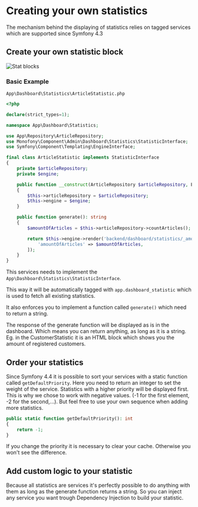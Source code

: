 # Creating your own statistics

The mechanism behind the displaying of statistics relies on tagged services which are supported since Symfony 4.3

## Create your own statistic block

![Stat blocks](/build/images/stat-blocks.png)

### Basic Example

`App\Dashboard\Statistics\ArticleStatistic.php`
```php
<?php

declare(strict_types=1);

namespace App\Dashboard\Statistics;

use App\Repository\ArticleRepository;
use Monofony\Component\Admin\Dashboard\Statistics\StatisticInterface;
use Symfony\Component\Templating\EngineInterface;

final class ArticleStatistic implements StatisticInterface
{
    private $articleRepository;
    private $engine;

    public function __construct(ArticleRepository $articleRepository, EngineInterface $engine)
    {
        $this->articleRepository = $articleRepository;
        $this->engine = $engine;
    }

    public function generate(): string
    {
        $amountOfArticles = $this->articleRepository->countArticles();

        return $this->engine->render('backend/dashboard/statistics/_amount_of_articles.html.twig', [
            'amountOfArticles' => $amountOfArticles,
        ]);
    }
}

```

This services needs to implement the ``App\Dashboard\Statistics\StatisticInterface``.

This way it will be automatically tagged with ``app.dashboard_statistic`` which is used to fetch all existing statistics.

It also enforces you to implement a function called ``generate()`` which need to return a string.

<div class="block-note">
The response of the generate function will be displayed as is in the dashboard.
    Which means you can return anything, as long as it is a string.
    Eg. in the CustomerStatistic it is an HTML block which shows you the amount of registered customers.
</div>

## Order your statistics

Since Symfony 4.4 it is possible to sort your services with a static function called ``getDefaultPriority``.
Here you need to return an integer to set the weight of the service. Statistics with a higher priority will be displayed first.
This is why we chose to work with negative values. (-1 for the first element, -2 for the second,...).
But feel free to use your own sequence when adding more statistics.

```php
public static function getDefaultPriority(): int
{
    return -1;
}
```

<div class="block-warning">
If you change the priority it is necessary to clear your cache. Otherwise you won't see the difference.
</div>

Add custom logic to your statistic
----------------------------------

Because all statistics are services it's perfectly possible to do anything with them as long as the generate function
returns a string. So you can inject any service you want trough Dependency Injection to build your statistic.
